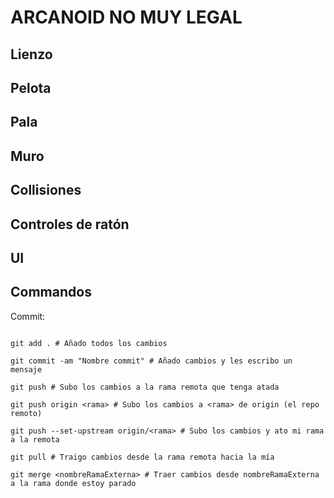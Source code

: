 # ARCANOID NO MUY LEGAL

## Lienzo

## Pelota

## Pala

## Muro

## Collisiones

## Controles de ratón

## UI


## Commandos

Commit:

```shell

git add . # Añado todos los cambios

git commit -am "Nombre commit" # Añado cambios y les escribo un mensaje

git push # Subo los cambios a la rama remota que tenga atada

git push origin <rama> # Subo los cambios a <rama> de origin (el repo remoto)

git push --set-upstream origin/<rama> # Subo los cambios y ato mi rama a la remota

git pull # Traigo cambios desde la rama remota hacia la mía

git merge <nombreRamaExterna> # Traer cambios desde nombreRamaExterna a la rama donde estoy parado

```
